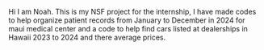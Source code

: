 Hi I am Noah. This is my NSF project for the internship, I have made codes to help organize patient records from January to December in 2024 for maui medical center and a code to help find cars listed at dealerships in Hawaii 2023 to 2024 and there average prices.
